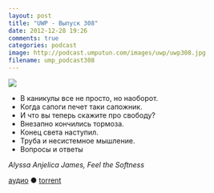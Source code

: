 ```yaml
---
layout: post
title: "UWP - Выпуск 308"
date: 2012-12-28 19:26
comments: true
categories: podcast
image: http://podcast.umputun.com/images/uwp/uwp308.jpg
filename: ump_podcast308
---
```

![](https://podcast.umputun.com/images/uwp/uwp308.jpg)

- В каникулы все не просто, но наоборот.
- Когда сапоги печет таки сапожник.
- И что вы теперь скажите про свободу?
- Внезапно кончились тормоза.
- Конец света наступил.
- Труба и несистемное мышление.
- Вопросы и ответы

_Alyssa Anjelica James, Feel the Softness_

[аудио](https://podcast.umputun.com/media/ump_podcast308.mp3) ● [torrent](http://archive.rucast.net/uwp/media/ump_podcast308.mp3.torrent)

<audio src="https://podcast.umputun.com/media/ump_podcast308.mp3" preload="none"></audio>
